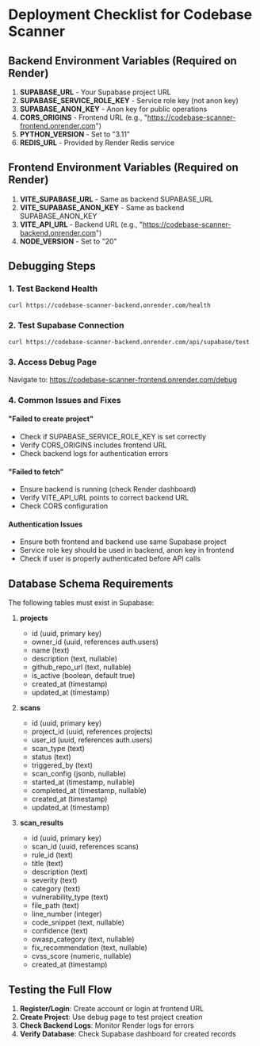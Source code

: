 # Deployment Checklist for Codebase Scanner

## Backend Environment Variables (Required on Render)

1. **SUPABASE_URL** - Your Supabase project URL
2. **SUPABASE_SERVICE_ROLE_KEY** - Service role key (not anon key)
3. **SUPABASE_ANON_KEY** - Anon key for public operations
4. **CORS_ORIGINS** - Frontend URL (e.g., "https://codebase-scanner-frontend.onrender.com")
5. **PYTHON_VERSION** - Set to "3.11"
6. **REDIS_URL** - Provided by Render Redis service

## Frontend Environment Variables (Required on Render)

1. **VITE_SUPABASE_URL** - Same as backend SUPABASE_URL
2. **VITE_SUPABASE_ANON_KEY** - Same as backend SUPABASE_ANON_KEY
3. **VITE_API_URL** - Backend URL (e.g., "https://codebase-scanner-backend.onrender.com")
4. **NODE_VERSION** - Set to "20"

## Debugging Steps

### 1. Test Backend Health
```bash
curl https://codebase-scanner-backend.onrender.com/health
```

### 2. Test Supabase Connection
```bash
curl https://codebase-scanner-backend.onrender.com/api/supabase/test
```

### 3. Access Debug Page
Navigate to: https://codebase-scanner-frontend.onrender.com/debug

### 4. Common Issues and Fixes

#### "Failed to create project"
- Check if SUPABASE_SERVICE_ROLE_KEY is set correctly
- Verify CORS_ORIGINS includes frontend URL
- Check backend logs for authentication errors

#### "Failed to fetch"
- Ensure backend is running (check Render dashboard)
- Verify VITE_API_URL points to correct backend URL
- Check CORS configuration

#### Authentication Issues
- Ensure both frontend and backend use same Supabase project
- Service role key should be used in backend, anon key in frontend
- Check if user is properly authenticated before API calls

## Database Schema Requirements

The following tables must exist in Supabase:

1. **projects**
   - id (uuid, primary key)
   - owner_id (uuid, references auth.users)
   - name (text)
   - description (text, nullable)
   - github_repo_url (text, nullable)
   - is_active (boolean, default true)
   - created_at (timestamp)
   - updated_at (timestamp)

2. **scans**
   - id (uuid, primary key)
   - project_id (uuid, references projects)
   - user_id (uuid, references auth.users)
   - scan_type (text)
   - status (text)
   - triggered_by (text)
   - scan_config (jsonb, nullable)
   - started_at (timestamp, nullable)
   - completed_at (timestamp, nullable)
   - created_at (timestamp)
   - updated_at (timestamp)

3. **scan_results**
   - id (uuid, primary key)
   - scan_id (uuid, references scans)
   - rule_id (text)
   - title (text)
   - description (text)
   - severity (text)
   - category (text)
   - vulnerability_type (text)
   - file_path (text)
   - line_number (integer)
   - code_snippet (text, nullable)
   - confidence (text)
   - owasp_category (text, nullable)
   - fix_recommendation (text, nullable)
   - cvss_score (numeric, nullable)
   - created_at (timestamp)

## Testing the Full Flow

1. **Register/Login**: Create account or login at frontend URL
2. **Create Project**: Use debug page to test project creation
3. **Check Backend Logs**: Monitor Render logs for errors
4. **Verify Database**: Check Supabase dashboard for created records